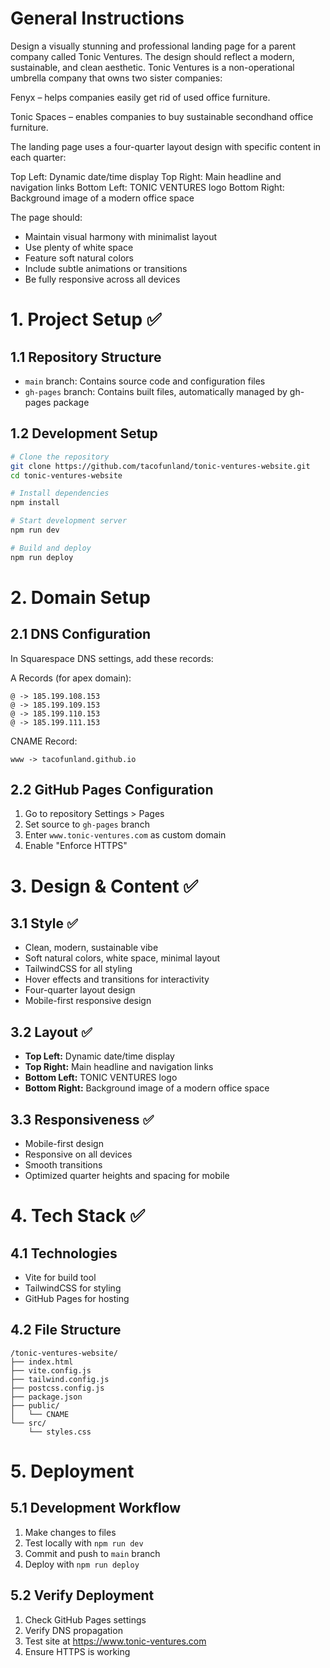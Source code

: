 # General Instructions
Design a visually stunning and professional landing page for a parent company called Tonic Ventures. The design should reflect a modern, sustainable, and clean aesthetic. Tonic Ventures is a non-operational umbrella company that owns two sister companies:

Fenyx – helps companies easily get rid of used office furniture.

Tonic Spaces – enables companies to buy sustainable secondhand office furniture.

The landing page uses a four-quarter layout design with specific content in each quarter:

Top Left: Dynamic date/time display
Top Right: Main headline and navigation links
Bottom Left: TONIC VENTURES logo
Bottom Right: Background image of a modern office space

The page should:
- Maintain visual harmony with minimalist layout
- Use plenty of white space
- Feature soft natural colors
- Include subtle animations or transitions
- Be fully responsive across all devices

# 1. Project Setup ✅
## 1.1 Repository Structure
- `main` branch: Contains source code and configuration files
- `gh-pages` branch: Contains built files, automatically managed by gh-pages package

## 1.2 Development Setup
```bash
# Clone the repository
git clone https://github.com/tacofunland/tonic-ventures-website.git
cd tonic-ventures-website

# Install dependencies
npm install

# Start development server
npm run dev

# Build and deploy
npm run deploy
```

# 2. Domain Setup
## 2.1 DNS Configuration
In Squarespace DNS settings, add these records:

A Records (for apex domain):
```
@ -> 185.199.108.153
@ -> 185.199.109.153
@ -> 185.199.110.153
@ -> 185.199.111.153
```

CNAME Record:
```
www -> tacofunland.github.io
```

## 2.2 GitHub Pages Configuration
1. Go to repository Settings > Pages
2. Set source to `gh-pages` branch
3. Enter `www.tonic-ventures.com` as custom domain
4. Enable "Enforce HTTPS"

# 3. Design & Content ✅
## 3.1 Style ✅
* Clean, modern, sustainable vibe
* Soft natural colors, white space, minimal layout
* TailwindCSS for all styling
* Hover effects and transitions for interactivity
* Four-quarter layout design
* Mobile-first responsive design

## 3.2 Layout ✅
* **Top Left:** Dynamic date/time display
* **Top Right:** Main headline and navigation links
* **Bottom Left:** TONIC VENTURES logo
* **Bottom Right:** Background image of a modern office space

## 3.3 Responsiveness ✅
* Mobile-first design
* Responsive on all devices
* Smooth transitions
* Optimized quarter heights and spacing for mobile

# 4. Tech Stack ✅
## 4.1 Technologies
* Vite for build tool
* TailwindCSS for styling
* GitHub Pages for hosting

## 4.2 File Structure
```
/tonic-ventures-website/
├── index.html
├── vite.config.js
├── tailwind.config.js
├── postcss.config.js
├── package.json
├── public/
│   └── CNAME
└── src/
    └── styles.css
```

# 5. Deployment
## 5.1 Development Workflow
1. Make changes to files
2. Test locally with `npm run dev`
3. Commit and push to `main` branch
4. Deploy with `npm run deploy`

## 5.2 Verify Deployment
1. Check GitHub Pages settings
2. Verify DNS propagation
3. Test site at https://www.tonic-ventures.com
4. Ensure HTTPS is working
